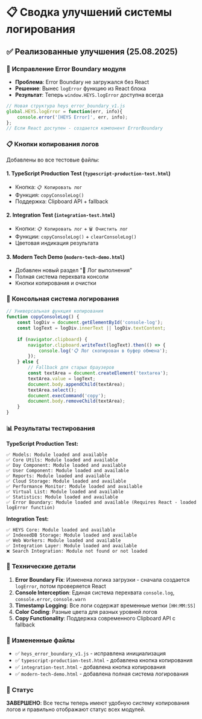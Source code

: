 # 📋 Сводка улучшений системы логирования

## ✅ Реализованные улучшения (25.08.2025)

### 🔧 **Исправление Error Boundary модуля**
- **Проблема**: Error Boundary не загружался без React
- **Решение**: Вынес `logError` функцию из React блока
- **Результат**: Теперь `window.HEYS.logError` доступна всегда

```javascript
// Новая структура heys_error_boundary_v1.js
global.HEYS.logError = function(err, info){
    console.error('[HEYS Error]', err, info);
};
// Если React доступен - создается компонент ErrorBoundary
```

### 📋 **Кнопки копирования логов**
Добавлены во все тестовые файлы:

#### 1. **TypeScript Production Test** (`typescript-production-test.html`)
- Кнопка: `📋 Копировать лог`
- Функция: `copyConsoleLog()`
- Поддержка: Clipboard API + fallback

#### 2. **Integration Test** (`integration-test.html`)
- Кнопки: `📋 Копировать лог` + `🗑️ Очистить лог`
- Функции: `copyConsoleLog()` + `clearConsoleLog()`
- Цветовая индикация результата

#### 3. **Modern Tech Demo** (`modern-tech-demo.html`)
- Добавлен новый раздел "📝 Лог выполнения"
- Полная система перехвата консоли
- Кнопки копирования и очистки

### 🎯 **Консольная система логирования**

```javascript
// Универсальная функция копирования
function copyConsoleLog() {
    const logDiv = document.getElementById('console-log');
    const logText = logDiv.innerText || logDiv.textContent;
    
    if (navigator.clipboard) {
        navigator.clipboard.writeText(logText).then(() => {
            console.log('📋 Лог скопирован в буфер обмена');
        });
    } else {
        // Fallback для старых браузеров
        const textArea = document.createElement('textarea');
        textArea.value = logText;
        document.body.appendChild(textArea);
        textArea.select();
        document.execCommand('copy');
        document.body.removeChild(textArea);
    }
}
```

### 📊 **Результаты тестирования**

**TypeScript Production Test:**
```
✅ Models: Module loaded and available
✅ Core Utils: Module loaded and available
✅ Day Component: Module loaded and available
✅ User Component: Module loaded and available
✅ Reports: Module loaded and available
✅ Cloud Storage: Module loaded and available
✅ Performance Monitor: Module loaded and available
✅ Virtual List: Module loaded and available
✅ Statistics: Module loaded and available
✅ Error Boundary: Module loaded and available (Requires React - loaded logError function)
```

**Integration Test:**
```
✅ HEYS Core: Module loaded and available
✅ IndexedDB Storage: Module loaded and available
✅ Web Workers: Module loaded and available
✅ Integration Layer: Module loaded and available
❌ Search Integration: Module not found or not loaded
```

### 🚀 **Технические детали**

1. **Error Boundary Fix**: Изменена логика загрузки - сначала создается `logError`, потом проверяется React
2. **Console Interception**: Единая система перехвата `console.log`, `console.error`, `console.warn`
3. **Timestamp Logging**: Все логи содержат временные метки `[HH:MM:SS]`
4. **Color Coding**: Разные цвета для разных уровней логов
5. **Copy Functionality**: Поддержка современного Clipboard API с fallback

### 📁 **Измененные файлы**
- ✅ `heys_error_boundary_v1.js` - исправлена инициализация
- ✅ `typescript-production-test.html` - добавлена кнопка копирования
- ✅ `integration-test.html` - добавлена кнопка копирования  
- ✅ `modern-tech-demo.html` - добавлена полная система логирования

### 🎉 **Статус**
**ЗАВЕРШЕНО**: Все тесты теперь имеют удобную систему копирования логов и правильно отображают статус всех модулей.
